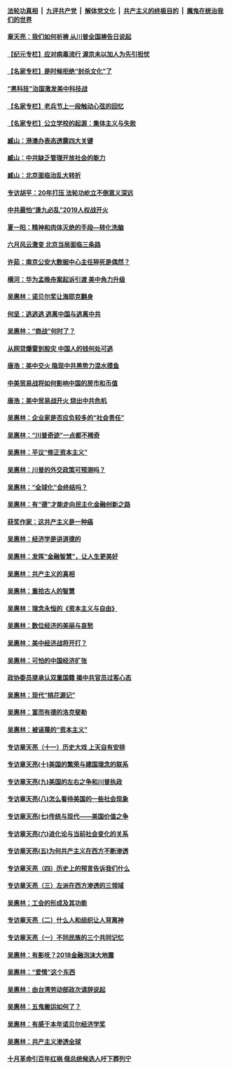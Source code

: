 

####  [法轮功真相](../../../../basic/blob/master/README.md?t=07011531) &nbsp;|&nbsp; [九评共产党](../../../../9ping.md/blob/master/README.md?t=07011531) &nbsp;|&nbsp; [解体党文化](../../../../jtdwh.md/blob/master/README.md?t=07011531)  &nbsp;|&nbsp; [共产主义的终极目的](../../../../gczydzjmd.md/blob/master/README.md?t=07011531) &nbsp;|&nbsp; [魔鬼在统治我们的世界](../../../../mgztzwmdsj.md/blob/master/README.md?t=07011531) 

#### [章天亮：我们如何祈祷 从川普全国祷告日说起](../pages/nsc423/n11944627.md?t=07011531) 

#### [【纪元专栏】应对病毒流行 渥京未以加人为先引担忧](../pages/nsc423/n11875714.md?t=07011531) 

#### [【名家专栏】是时候拒绝“封杀文化”了](../pages/nsc423/n11814093.md?t=07011531) 

#### [“黑科技”治国激发美中科技战](../pages/nsc423/n11638056.md?t=07011531) 

#### [【名家专栏】老兵节上一段触动心弦的回忆](../pages/nsc423/n11646016.md?t=07011531) 

#### [【名家专栏】公立学校的起源：集体主义与失败](../pages/nsc423/n11601833.md?t=07011531) 

#### [臧山：港澳办表态透露四大关键](../pages/nsc423/n11421628.md?t=07011531) 

#### [臧山：中共缺乏管理开放社会的能力](../pages/nsc423/n11407457.md?t=07011531) 

#### [臧山：北京面临治乱大转折](../pages/nsc423/n11406895.md?t=07011531) 

#### [专访胡平：20年打压 法轮功屹立不倒意义深远](../pages/nsc423/n11398800.md?t=07011531) 

#### [中共最怕“逢九必乱”2019人权战开火](../pages/nsc423/n11385248.md?t=07011531) 

#### [夏一阳：精神和肉体灭绝的手段—转化洗脑](../pages/nsc423/n11368250.md?t=07011531) 

#### [六月风云激变 北京当局面临三条路](../pages/nsc423/n11313668.md?t=07011531) 

#### [许茹：南京公安大数据中心主任猝死是偶然？](../pages/nsc423/n11064744.md?t=07011531) 

#### [横河：华为孟晚舟案起诉引渡 美中角力升级](../pages/nsc423/n11027230.md?t=07011531) 

#### [吴惠林：诺贝尔奖让海耶克翻身](../pages/nsc423/n10890049.md?t=07011531) 

#### [何坚：逃逃逃 逃离中国与逃离中共](../pages/nsc423/n10592891.md?t=07011531) 

#### [吴惠林：“商战”何时了？](../pages/nsc423/n10573558.md?t=07011531) 

#### [从网贷爆雷到股灾 中国人的钱何处可逃](../pages/nsc423/n10572800.md?t=07011531) 

#### [唐浩：美中交火 隐现中共黑势力混水摸鱼](../pages/nsc423/n10544040.md?t=07011531) 

#### [中美贸易战将如何影响中国的房市和币值](../pages/nsc423/n10543697.md?t=07011531) 

#### [唐浩：美中贸易战开火 烧出中共危机](../pages/nsc423/n10540126.md?t=07011531) 

#### [吴惠林：企业家是否应负较多的“社会责任”](../pages/nsc423/n10535022.md?t=07011531) 

#### [吴惠林：“川普奇迹”一点都不稀奇](../pages/nsc423/n10512808.md?t=07011531) 

#### [吴惠林：平议“修正资本主义”](../pages/nsc423/n10495724.md?t=07011531) 

#### [吴惠林：川普的外交政策可预测吗？](../pages/nsc423/n10462387.md?t=07011531) 

#### [吴惠林：“全球化”会终结吗？](../pages/nsc423/n10452838.md?t=07011531) 

#### [吴惠林：有“德”才能走向民主化金融创新之路](../pages/nsc423/n10432292.md?t=07011531) 

#### [获奖作家：这共产主义是一种癌](../pages/nsc423/n10431541.md?t=07011531) 

#### [吴惠林：经济学是讲道德的](../pages/nsc423/n10398014.md?t=07011531) 

#### [吴惠林：发挥“金融智慧”，让人生更美好](../pages/nsc423/n10375019.md?t=07011531) 

#### [吴惠林：共产主义的真相](../pages/nsc423/n10351394.md?t=07011531) 

#### [吴惠林：重拾古人的智慧](../pages/nsc423/n10337691.md?t=07011531) 

#### [吴惠林：理念永恒的《资本主义与自由》](../pages/nsc423/n10316274.md?t=07011531) 

#### [吴惠林：数位经济的美丽与哀愁](../pages/nsc423/n10292946.md?t=07011531) 

#### [吴惠林：美中经济战将开打？](../pages/nsc423/n10258825.md?t=07011531) 

#### [吴惠林：可怕的中国经济扩张](../pages/nsc423/n10219147.md?t=07011531) 

#### [政协委员提承认双重国籍 揭中共官员过客心态](../pages/nsc423/n10208809.md?t=07011531) 

#### [吴惠林：现代“桃花源记”](../pages/nsc423/n10185234.md?t=07011531) 

#### [吴惠林：富而有德的洛克斐勒](../pages/nsc423/n10142264.md?t=07011531) 

#### [吴惠林：被诬蔑的“资本主义”](../pages/nsc423/n10124816.md?t=07011531) 

#### [专访章天亮（十一）历史大戏 上天自有安排](../pages/nsc423/n10094905.md?t=07011531) 

#### [专访章天亮(十)美国的繁荣与建国理念的联系](../pages/nsc423/n10094899.md?t=07011531) 

#### [专访章天亮(九)美国的左右之争和川普执政](../pages/nsc423/n10094889.md?t=07011531) 

#### [专访章天亮(八)怎么看待美国的一些社会现象](../pages/nsc423/n10094857.md?t=07011531) 

#### [专访章天亮(七)传统与现代——美国价值之争](../pages/nsc423/n10093140.md?t=07011531) 

#### [专访章天亮(六)进化论与当前社会变化的关系](../pages/nsc423/n10092036.md?t=07011531) 

#### [专访章天亮(五)为何共产主义在西方不断渗透](../pages/nsc423/n10083620.md?t=07011531) 

#### [专访章天亮（四）历史上的预言告诉我们什么](../pages/nsc423/n10083606.md?t=07011531) 

#### [专访章天亮（三）左派在西方渗透的三领域](../pages/nsc423/n10081115.md?t=07011531) 

#### [吴惠林：工会的形成及其功能](../pages/nsc423/n10080633.md?t=07011531) 

#### [专访章天亮（二）什么人和组织让人背离神](../pages/nsc423/n10076637.md?t=07011531) 

#### [专访章天亮（一）不同民族的三个共同记忆](../pages/nsc423/n10074188.md?t=07011531) 

#### [吴惠林：有影呒？2018金融泡沫大地震](../pages/nsc423/n10040534.md?t=07011531) 

#### [吴惠林：“爱情”这个东西](../pages/nsc423/n10019423.md?t=07011531) 

#### [吴惠林：由台湾劳动部政次请辞说起](../pages/nsc423/n9979679.md?t=07011531) 

#### [吴惠林：五鬼搬运如何了？](../pages/nsc423/n9925338.md?t=07011531) 

#### [吴惠林：有感于本年诺贝尔经济学奖](../pages/nsc423/n9871883.md?t=07011531) 

#### [吴惠林：共产主义渗透全球](../pages/nsc423/n9812748.md?t=07011531) 

#### [十月革命引百年红祸 俄总统候选人吁下葬列宁](../pages/nsc423/n9810182.md?t=07011531) 

